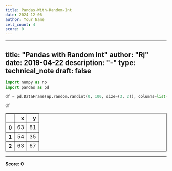 ```yaml
---
title: Pandas-With-Random-Int
date: 2024-12-06
author: Your Name
cell_count: 4
score: 0
---
```


---
title: "Pandas with Random Int"
author: "Rj"
date: 2019-04-22
description: "-"
type: technical_note
draft: false
---

```python
import numpy as np
import pandas as pd
```


```python
df = pd.DataFrame(np.random.randint(0, 100, size=(3, 2)), columns=list('xy'))
```


```python
df
```




<div>
<style scoped>
    .dataframe tbody tr th:only-of-type {
        vertical-align: middle;
    }

    .dataframe tbody tr th {
        vertical-align: top;
    }

    .dataframe thead th {
        text-align: right;
    }
</style>
<table border="1" class="dataframe">
  <thead>
    <tr style="text-align: right;">
      <th></th>
      <th>x</th>
      <th>y</th>
    </tr>
  </thead>
  <tbody>
    <tr>
      <th>0</th>
      <td>63</td>
      <td>81</td>
    </tr>
    <tr>
      <th>1</th>
      <td>54</td>
      <td>35</td>
    </tr>
    <tr>
      <th>2</th>
      <td>63</td>
      <td>67</td>
    </tr>
  </tbody>
</table>
</div>




---
**Score: 0**